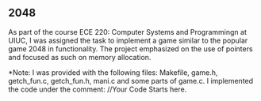   ## **2048**

As part of the course ECE 220: Computer Systems and Programmingn at UIUC, I was assigned the task to implement a game similar to the popular game 2048 in functionality. The project emphasized on the use of pointers and focused as such on memory allocation. 

*Note: I was provided with the following files: Makefile, game.h, getch_fun.c, getch_fun.h, mani.c and some parts of game.c. I implemented the code under the comment: //Your Code Starts here.
